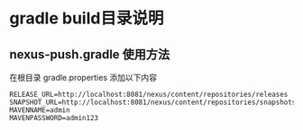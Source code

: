 # gradle build目录说明

## nexus-push.gradle 使用方法

在根目录 gradle.properties 添加以下内容

    RELEASE_URL=http://localhost:8081/nexus/content/repositories/releases
    SNAPSHOT_URL=http://localhost:8081/nexus/content/repositories/snapshots
    MAVENNAME=admin
    MAVENPASSWORD=admin123


